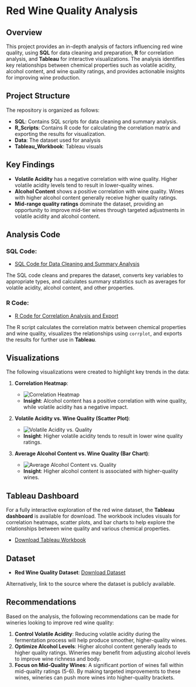 # Red Wine Quality Analysis

## Overview
This project provides an in-depth analysis of factors influencing red wine quality, using **SQL** for data cleaning and preparation, **R** for correlation analysis, and **Tableau** for interactive visualizations. The analysis identifies key relationships between chemical properties such as volatile acidity, alcohol content, and wine quality ratings, and provides actionable insights for improving wine production.

## Project Structure
The repository is organized as follows:
- **SQL**: Contains SQL scripts for data cleaning and summary analysis.
- **R_Scripts**: Contains R code for calculating the correlation matrix and exporting the results for visualization.
- **Data**: The dataset used for analysis 
- **Tableau_Workbook**: Tableau visuals 


## Key Findings
- **Volatile Acidity** has a negative correlation with wine quality. Higher volatile acidity levels tend to result in lower-quality wines.
- **Alcohol Content** shows a positive correlation with wine quality. Wines with higher alcohol content generally receive higher quality ratings.
- **Mid-range quality ratings** dominate the dataset, providing an opportunity to improve mid-tier wines through targeted adjustments in volatile acidity and alcohol content.

## Analysis Code

### SQL Code:
- [SQL Code for Data Cleaning and Summary Analysis](SQL/red_wine_analysis.sql)
  
The SQL code cleans and prepares the dataset, converts key variables to appropriate types, and calculates summary statistics such as averages for volatile acidity, alcohol content, and other properties.

### R Code:
- [R Code for Correlation Analysis and Export](R_Scripts/red_wine_correlation_analysis.R)

The R script calculates the correlation matrix between chemical properties and wine quality, visualizes the relationships using `corrplot`, and exports the results for further use in **Tableau**.

## Visualizations
The following visualizations were created to highlight key trends in the data:

1. **Correlation Heatmap**:
   - ![Correlation Heatmap](Visualizations/correlation_heatmap.png)
   - **Insight**: Alcohol content has a positive correlation with wine quality, while volatile acidity has a negative impact.

2. **Volatile Acidity vs. Wine Quality (Scatter Plot)**:
   - ![Volatile Acidity vs. Quality](Visualizations/volatile_acidity_vs_quality.png)
   - **Insight**: Higher volatile acidity tends to result in lower wine quality ratings.

3. **Average Alcohol Content vs. Wine Quality (Bar Chart)**:
   - ![Average Alcohol Content vs. Quality](Visualizations/avg_alcohol_vs_quality.png)
   - **Insight**: Higher alcohol content is associated with higher-quality wines.

## Tableau Dashboard
For a fully interactive exploration of the red wine dataset, the **Tableau dashboard** is available for download. The workbook includes visuals for correlation heatmaps, scatter plots, and bar charts to help explore the relationships between wine quality and various chemical properties.

- [Download Tableau Workbook](Tableau_Workbook/red_wine_dashboard.twbx)

## Dataset
- **Red Wine Quality Dataset**: [Download Dataset](Data/red_wine_data.csv)

Alternatively, link to the source where the dataset is publicly available.


## Recommendations
Based on the analysis, the following recommendations can be made for wineries looking to improve red wine quality:
1. **Control Volatile Acidity**: Reducing volatile acidity during the fermentation process will help produce smoother, higher-quality wines.
2. **Optimize Alcohol Levels**: Higher alcohol content generally leads to higher quality ratings. Wineries may benefit from adjusting alcohol levels to improve wine richness and body.
3. **Focus on Mid-Quality Wines**: A significant portion of wines fall within mid-quality ratings (5-6). By making targeted improvements to these wines, wineries can push more wines into higher-quality brackets.

